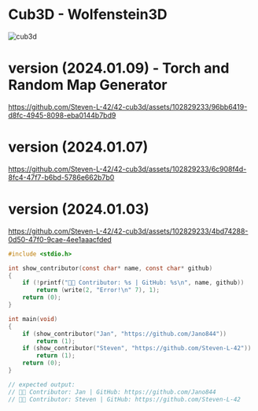 # Cub3D - Wolfenstein3D

![cub3d](https://github.com/ayogun/42-project-badges/blob/main/badges/cub3dm.png?raw=true)

# version (2024.01.09) - Torch and Random Map Generator

https://github.com/Steven-L-42/42-cub3d/assets/102829233/96bb6419-d8fc-4945-8098-eba0144b7bd9


# version (2024.01.07)

https://github.com/Steven-L-42/42-cub3d/assets/102829233/6c908f4d-8fc4-47f7-b6bd-5786e662b7b0


# version (2024.01.03)

https://github.com/Steven-L-42/42-cub3d/assets/102829233/4bd74288-0d50-47f0-9cae-4ee1aaacfded


```c
#include <stdio.h>

int	show_contributor(const char* name, const char* github)
{
	if (!printf("👨‍💻 Contributor: %s | GitHub: %s\n", name, github))
		return (write(2, "Error!\n" 7), 1);
	return (0);
}

int	main(void)
{
	if (show_contributor("Jan", "https://github.com/Jano844"))
		return (1);
	if (show_contributor("Steven", "https://github.com/Steven-L-42"))
		return (1);
	return (0);
}

// expected output:
// 👨‍💻 Contributor: Jan | GitHub: https://github.com/Jano844
// 👨‍💻 Contributor: Steven | GitHub: https://github.com/Steven-L-42
```

